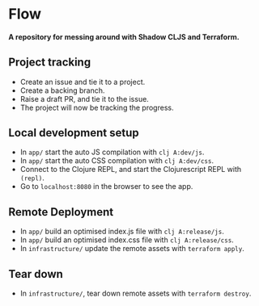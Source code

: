 # Flow

#### A repository for messing around with Shadow CLJS and Terraform.

## Project tracking
- Create an issue and tie it to a project.
- Create a backing branch.
- Raise a draft PR, and tie it to the issue.
- The project will now be tracking the progress.

## Local development setup
- In `app/` start the auto JS compilation with `clj A:dev/js`.
- In `app/` start the auto CSS compilation with `clj A:dev/css`.
- Connect to the Clojure REPL, and start the Clojurescript REPL with `(repl)`.
- Go to `localhost:8080` in the browser to see the app.

## Remote Deployment
- In `app/` build an optimised index.js file with `clj A:release/js`.
- In `app/` build an optimised index.css file with `clj A:release/css`.
- In `infrastructure/` update the remote assets with `terraform apply`.

## Tear down
- In `infrastructure/`, tear down remote assets with `terraform destroy`.
